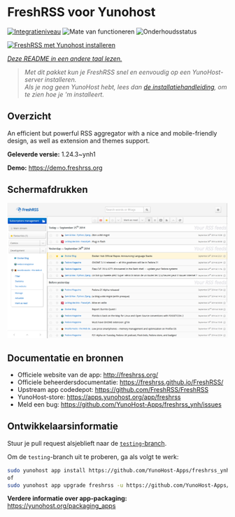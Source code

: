 <!--
NB: Deze README is automatisch gegenereerd door <https://github.com/YunoHost/apps/tree/master/tools/readme_generator>
Hij mag NIET handmatig aangepast worden.
-->

# FreshRSS voor Yunohost

[![Integratieniveau](https://apps.yunohost.org/badge/integration/freshrss)](https://ci-apps.yunohost.org/ci/apps/freshrss/)
![Mate van functioneren](https://apps.yunohost.org/badge/state/freshrss)
![Onderhoudsstatus](https://apps.yunohost.org/badge/maintained/freshrss)

[![FreshRSS met Yunohost installeren](https://install-app.yunohost.org/install-with-yunohost.svg)](https://install-app.yunohost.org/?app=freshrss)

*[Deze README in een andere taal lezen.](./ALL_README.md)*

> *Met dit pakket kun je FreshRSS snel en eenvoudig op een YunoHost-server installeren.*  
> *Als je nog geen YunoHost hebt, lees dan [de installatiehandleiding](https://yunohost.org/install), om te zien hoe je 'm installeert.*

## Overzicht

An efficient but powerful RSS aggregator with a nice and mobile-friendly design, as well as extension and themes support.


**Geleverde versie:** 1.24.3~ynh1

**Demo:** <https://demo.freshrss.org>

## Schermafdrukken

![Schermafdrukken van FreshRSS](./doc/screenshots/screenshot.png)

## Documentatie en bronnen

- Officiele website van de app: <http://freshrss.org/>
- Officiele beheerdersdocumentatie: <https://freshrss.github.io/FreshRSS/>
- Upstream app codedepot: <https://github.com/FreshRSS/FreshRSS>
- YunoHost-store: <https://apps.yunohost.org/app/freshrss>
- Meld een bug: <https://github.com/YunoHost-Apps/freshrss_ynh/issues>

## Ontwikkelaarsinformatie

Stuur je pull request alsjeblieft naar de [`testing`-branch](https://github.com/YunoHost-Apps/freshrss_ynh/tree/testing).

Om de `testing`-branch uit te proberen, ga als volgt te werk:

```bash
sudo yunohost app install https://github.com/YunoHost-Apps/freshrss_ynh/tree/testing --debug
of
sudo yunohost app upgrade freshrss -u https://github.com/YunoHost-Apps/freshrss_ynh/tree/testing --debug
```

**Verdere informatie over app-packaging:** <https://yunohost.org/packaging_apps>
